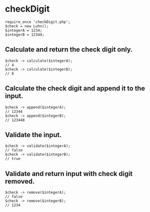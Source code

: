 # checkDigit
```
require_once 'checkDigit.php';
$check = new Luhn();
$integerA = 1234;
$integerB = 12344;
```

## Calculate and return the check digit only.
```
$check -> calculate($integerA);
// 4
$check -> calculate($integerB);
// 8
```

## Calculate the check digit and append it to the input.
```
$check -> append($integerA);
// 12344
$check -> append($integerB);
// 123448
```

## Validate the input.
```
$check -> validate($integerA);
// false
$check -> validate($integerB);
// true
```

## Validate and return input with check digit removed.
```
$check -> remove($integerA);
// false
$check -> remove($integerB);
// 1234
```
